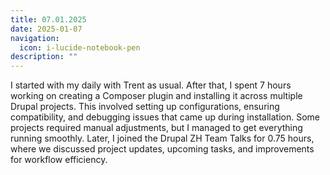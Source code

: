 ```yaml
---
title: 07.01.2025
date: 2025-01-07
navigation:
  icon: i-lucide-notebook-pen
description: ""
---
```


I started with my daily with Trent as usual. After that, I spent 7 hours working on creating a Composer plugin and installing it across multiple Drupal projects. This involved setting up configurations, ensuring compatibility, and debugging issues that came up during installation. Some projects required manual adjustments, but I managed to get everything running smoothly. Later, I joined the Drupal ZH Team Talks for 0.75 hours, where we discussed project updates, upcoming tasks, and improvements for workflow efficiency.


